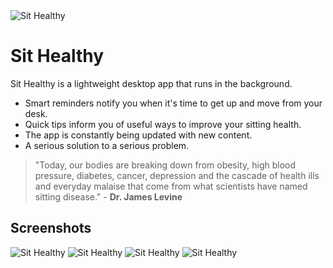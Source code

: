 <img src="https://electronjs.org/app-img/move-more/move-more-icon-128.png" alt="Sit Healthy">

# Sit Healthy
Sit Healthy is a lightweight desktop app that runs in the background. 


- Smart reminders notify you when it's time to get up and move from your desk. 
- Quick tips inform you of useful ways to improve your sitting health. 
- The app is constantly being updated with new content. 
- A serious solution to a serious problem.


> "Today, our bodies are breaking down from obesity, high blood pressure, diabetes, cancer, depression and the cascade of health ills and everyday malaise that come from what scientists have named sitting disease." - **Dr. James Levine**

## Screenshots

![Sit Healthy](https://deskrelief.co.uk/img/feature/feature-1.jpg "Sit Healthy")
![Sit Healthy](https://deskrelief.co.uk/img/feature/feature-2.jpg "Sit Healthy")
![Sit Healthy](https://deskrelief.co.uk/img/feature/feature-3.jpg "Sit Healthy")
![Sit Healthy](https://deskrelief.co.uk/img/feature/feature-4.jpg "Sit Healthy")
